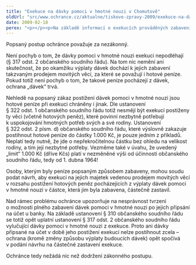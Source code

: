 ```yaml
---
title: "Exekuce na dávky pomoci v hmotné nouzi v Chomutově"
oldUrl: "src/www.ochrance.cz/aktualne/tiskove-zpravy-2009/exekuce-na-davky-pomoci-v-hmotne-nouzi-v-chomutove"
date: 2009-02-18
perex: "<p></p><p>Na základě informací o exekucích prováděných zabavením hotových peněz pocházejících z právě vyplacených dávek pomoci v hmotné nouzi v prostorách Magistrátu města Chomutova ochránce podal Ministerstvu spravedlnosti podnět k výkonu státního dohledu nad exekuční činností soudního exekutora.</p>"
---
```


<!-- imported from the old website -->

<p class="Normln-web" style="TEXT-DECORATION: none">Popsaný postup ochránce považuje za nezákonný.</p><p class="Normln-web" style="TEXT-DECORATION: none">Není pochyb o tom, že dávky pomoci v hmotné nouzi exekuci nepodléhají (§ 317 odst. 2 občanského soudního řádu). Na tom nic nemění ani skutečnost, že po okamžiku výplaty dávek dochází k jejich zabavení takzvaným prodejem movitých věcí, za které se považují i hotové peníze. Pokud totiž není pochyb o tom, že takové peníze pocházejí z dávek, ochrana „dávek“ trvá.</p><p class="Normln-web" style="TEXT-DECORATION: none">Nehledě na popsaný zákaz postižení dávek pomoci v hmotné nouzi jsou hotové peníze při exekuci chráněny i jinak. Dle ustanovení § 322 odst. 1 občanského soudního řádu totiž nesmějí být exekucí postiženy ty věci (včetně hotových peněz), které povinní nezbytně potřebují k uspokojování hmotných potřeb svých a své rodiny. Ustanovení § 322 odst. 2 písm. d) občanského soudního řádu, které výslovně zakazuje postihnout hotové peníze do částky 1.000 Kč, je pouze jedním z příkladů. Neplatí tedy nutně, že jde o nepřekročitelnou částku bez ohledu na velikost rodiny, a tím její nezbytné potřeby. Vezměme také v úvahu, že uvedený „limit“ 1.000 Kč (dříve Kčs) platí v nezměněné výši od účinnosti občanského soudního řádu, tedy od 1. dubna 1964!</p><p class="Normln-web" style="TEXT-DECORATION: none">Osoby, kterým byly peníze popsaným způsobem zabaveny, mohou soudu podat návrh, aby exekuci na jejich majetek vedenou prodejem movitých věcí v rozsahu postižení hotových peněz pocházejících z výplaty dávek pomoci v hmotné nouzi v částce, která jim byla zabavena, částečně zastavil.</p><p class="Normln-web" style="TEXT-DECORATION: none">Nad rámec problému ochránce upozorňuje na nesprávnost tvrzení o možnosti plného zabavení dávek pomoci v hmotné nouzi po jejich připsání na účet u banky. Na základě ustanovení § 310 občanského soudního řádu se totiž opět uplatní ustanovení § 317 odst. 2 občanského soudního řádu vylučující dávky pomoci v hmotné nouzi z exekuce. Proto ani dávky připsané na účet v době jeho postižení exekucí nelze postihnout zcela – ochrana (kromě změny způsobu výplaty budoucích dávek) opět spočívá v podání návrhu na částečné zastavení exekuce.</p><p class="Normln-web" style="TEXT-DECORATION: none">Ochránce tedy nežádá nic než dodržení zákonného postupu.</p>
